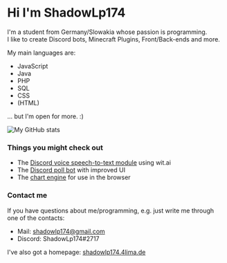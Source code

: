 # Hi I'm ShadowLp174

I'm a student from Germany/Slowakia whose passion is programming.  
I like to create Discord bots, Minecraft Plugins, Front/Back-ends and more.

My main languages are:

- JavaScript
- Java
- PHP
- SQL
- CSS
- (HTML)

... but I'm open for more. :)

![My GitHub stats](https://github-readme-stats.vercel.app/api?username=shadowlp174&hide=prs,contribs&theme=dark)

### Things you might check out

- The [Discord voice speech-to-text module](https://github.com/shadowlp174/discord-stt) using wit.ai
- The [Discord poll bot](https://github.com/shadowlp174/poll-bot) with improved UI
- The [chart engine](https://github.com/shadowlp174/chartjs) for use in the browser

### Contact me

If you have questions about me/programming, e.g. just write me through one of the contacts:

- Mail: [shadowlp174@gmail.com](mailto:shadowlp174@gmail.com)
- Discord: ShadowLp174#2717

I've also got a homepage: [shadowlp174.4lima.de](https://shadowlp174.4lima.de)

<!--
**ShadowLp174/ShadowLp174** is a ✨ _special_ ✨ repository because its `README.md` (this file) appears on your GitHub profile.

Here are some ideas to get you started:

- 🔭 I’m currently working on ...
- 🌱 I’m currently learning ...
- 👯 I’m looking to collaborate on ...
- 🤔 I’m looking for help with ...
- 💬 Ask me about ...
- 📫 How to reach me: ...
- 😄 Pronouns: ...
- ⚡ Fun fact: ...
-->
